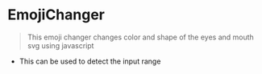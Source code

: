# EmojiChanger
> This emoji changer changes color and shape of the eyes and mouth svg using javascript 
- This can be used to detect the input range 
